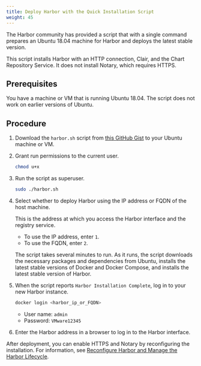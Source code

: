 ```yaml
---
title: Deploy Harbor with the Quick Installation Script
weight: 45
---
```


The Harbor community has provided a script that with a single command prepares an Ubuntu 18.04 machine for Harbor and deploys the latest stable version.

This script installs Harbor with an HTTP connection, Clair, and the Chart Repository Service. It does not install Notary, which requires HTTPS.

## Prerequisites

You have a machine or VM that is running Ubuntu 18.04. The script does not work on earlier versions of Ubuntu.

## Procedure

1. Download the `harbor.sh` script from [this GitHub Gist](https://gist.github.com/kacole2/95e83ac84fec950b1a70b0853d6594dc) to your Ubuntu machine or VM.

1. Grant run permissions to the current user.

    ```sh
    chmod u+x
    ```

1. Run the script as superuser.

    ```sh
    sudo ./harbor.sh
    ```

1. Select whether to deploy Harbor using the IP address or FQDN of the host machine. 

   This is the address at which you access the Harbor interface and the registry service.
   
   - To use the IP address, enter `1`.
   - To use the FQDN, enter `2`.
   
   The script takes several minutes to run. As it runs, the script downloads the necessary packages and dependencies from Ubuntu, installs the latest stable versions of Docker and Docker Compose, and installs the latest stable version of Harbor.
   
1. When the script reports `Harbor Installation Complete`, log in to your new Harbor instance. 

    ```sh
    docker login <harbor_ip_or_FQDN>
    ```
   
    - User name: `admin`
    - Password: `VMware12345`

1. Enter the Harbor address in a browser to log in to the Harbor interface.

After deployment, you can enable HTTPS and Notary by reconfiguring the installation. For information, see [Reconfigure Harbor and Manage the Harbor Lifecycle](../reconfigure-manage-lifecycle.md).